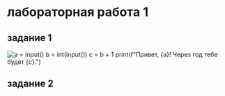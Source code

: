 # лабораторная работа 1
## задание 1
![a = input()
b = int(input())
c = b + 1
print(f"Привет, {a}! Через год тебе будет {c}.")
](./images/lab01_ex01.png)
## задание 2
